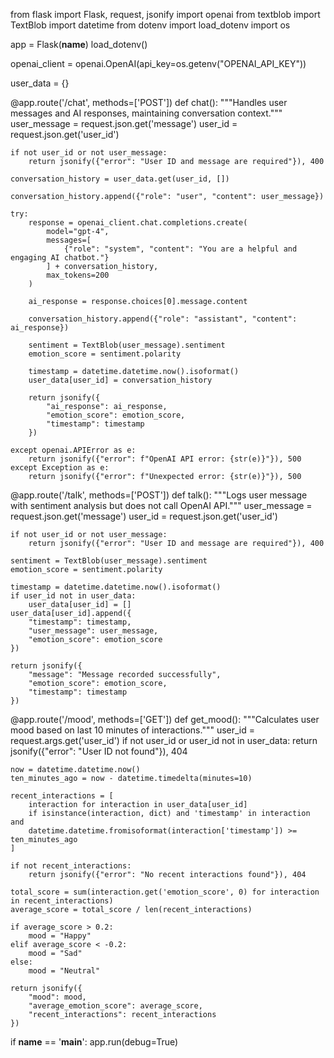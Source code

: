 from flask import Flask, request, jsonify
import openai
from textblob import TextBlob
import datetime
from dotenv import load_dotenv
import os

app = Flask(__name__)
load_dotenv()

openai_client = openai.OpenAI(api_key=os.getenv("OPENAI_API_KEY"))

user_data = {}

@app.route('/chat', methods=['POST'])
def chat():
    """Handles user messages and AI responses, maintaining conversation context."""
    user_message = request.json.get('message')
    user_id = request.json.get('user_id')

    if not user_id or not user_message:
        return jsonify({"error": "User ID and message are required"}), 400

    conversation_history = user_data.get(user_id, [])

    conversation_history.append({"role": "user", "content": user_message})

    try:
        response = openai_client.chat.completions.create(
            model="gpt-4",
            messages=[
                {"role": "system", "content": "You are a helpful and engaging AI chatbot."}
            ] + conversation_history, 
            max_tokens=200
        )

        ai_response = response.choices[0].message.content

        conversation_history.append({"role": "assistant", "content": ai_response})

        sentiment = TextBlob(user_message).sentiment
        emotion_score = sentiment.polarity

        timestamp = datetime.datetime.now().isoformat()
        user_data[user_id] = conversation_history  

        return jsonify({
            "ai_response": ai_response,
            "emotion_score": emotion_score,
            "timestamp": timestamp
        })

    except openai.APIError as e:
        return jsonify({"error": f"OpenAI API error: {str(e)}"}), 500
    except Exception as e:
        return jsonify({"error": f"Unexpected error: {str(e)}"}), 500


@app.route('/talk', methods=['POST'])
def talk():
    """Logs user message with sentiment analysis but does not call OpenAI API."""
    user_message = request.json.get('message')
    user_id = request.json.get('user_id')

    if not user_id or not user_message:
        return jsonify({"error": "User ID and message are required"}), 400

    sentiment = TextBlob(user_message).sentiment
    emotion_score = sentiment.polarity

    timestamp = datetime.datetime.now().isoformat()
    if user_id not in user_data:
        user_data[user_id] = []
    user_data[user_id].append({
        "timestamp": timestamp,
        "user_message": user_message,
        "emotion_score": emotion_score
    })

    return jsonify({
        "message": "Message recorded successfully",
        "emotion_score": emotion_score,
        "timestamp": timestamp
    })


@app.route('/mood', methods=['GET'])
def get_mood():
    """Calculates user mood based on last 10 minutes of interactions."""
    user_id = request.args.get('user_id')
    if not user_id or user_id not in user_data:
        return jsonify({"error": "User ID not found"}), 404

    now = datetime.datetime.now()
    ten_minutes_ago = now - datetime.timedelta(minutes=10)

    recent_interactions = [
        interaction for interaction in user_data[user_id]
        if isinstance(interaction, dict) and 'timestamp' in interaction and
        datetime.datetime.fromisoformat(interaction['timestamp']) >= ten_minutes_ago
    ]

    if not recent_interactions:
        return jsonify({"error": "No recent interactions found"}), 404

    total_score = sum(interaction.get('emotion_score', 0) for interaction in recent_interactions)
    average_score = total_score / len(recent_interactions)

    if average_score > 0.2:
        mood = "Happy"
    elif average_score < -0.2:
        mood = "Sad"
    else:
        mood = "Neutral"

    return jsonify({
        "mood": mood,
        "average_emotion_score": average_score,
        "recent_interactions": recent_interactions
    })

if __name__ == '__main__':
    app.run(debug=True)  
